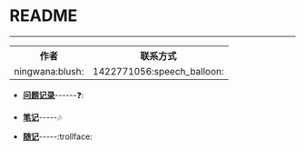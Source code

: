# README
---
<table>
  <tr>
    <th>作者</th>
    <th>联系方式</th>
  </tr>
  <tr>
    <td>ningwana:blush:</td>
    <td>1422771056:speech_balloon:</td>
  </tr>
</table>

  * **[问题记录](./question.txt)**------:question::<br>
  
  * **[笔记](./note.txt)**-----:notes:<br>
  
  * **[随记](./anything.txt)**-----:trollface:<br>


